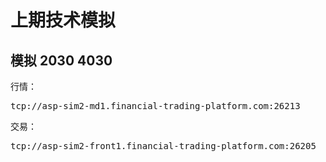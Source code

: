 ﻿# 上期技术模拟

## 模拟 2030 4030
行情：
<pre>
tcp://asp-sim2-md1.financial-trading-platform.com:26213
</pre>
交易：
<pre>
tcp://asp-sim2-front1.financial-trading-platform.com:26205
</pre>